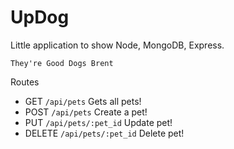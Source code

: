 # UpDog

Little application to show Node, MongoDB, Express. 

    They're Good Dogs Brent


Routes
- GET `/api/pets` Gets all pets!
- POST `/api/pets` Create a pet!
- PUT `/api/pets/:pet_id` Update pet!
- DELETE `/api/pets/:pet_id` Delete pet!
